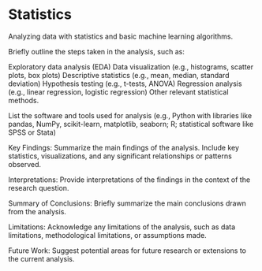 # Statistics
Analyzing data with statistics and basic machine learning algorithms.

Briefly outline the steps taken in the analysis, such as:

Exploratory data analysis (EDA)
Data visualization (e.g., histograms, scatter plots, box plots)
Descriptive statistics (e.g., mean, median, standard deviation)
Hypothesis testing (e.g., t-tests, ANOVA)
Regression analysis (e.g., linear regression, logistic regression)
Other relevant statistical methods.

List the software and tools used for analysis (e.g., Python with libraries like pandas, NumPy, scikit-learn, matplotlib, seaborn; R; statistical software like SPSS or Stata)

Key Findings: 
Summarize the main findings of the analysis.
Include key statistics, visualizations, and any significant relationships or patterns observed.

Interpretations: 
Provide interpretations of the findings in the context of the research question.

Summary of Conclusions: 
Briefly summarize the main conclusions drawn from the analysis.

Limitations: 
Acknowledge any limitations of the analysis, such as data limitations, methodological limitations, or assumptions made.

Future Work:
Suggest potential areas for future research or extensions to the current analysis.
